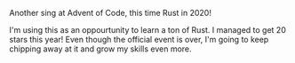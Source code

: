Another sing at Advent of Code, this time Rust in 2020!

I'm using this as an oppourtunity to learn a ton of Rust. I managed to get 20 stars this year! Even though the official event is over, I'm going to keep chipping away at it and grow my skills even more.
